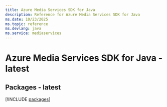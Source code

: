 ```yaml
---
title: Azure Media Services SDK for Java
description: Reference for Azure Media Services SDK for Java
ms.date: 10/23/2025
ms.topic: reference
ms.devlang: java
ms.service: mediaservices
---
```

# Azure Media Services SDK for Java - latest
## Packages - latest
[!INCLUDE [packages](media-services-index.md)]